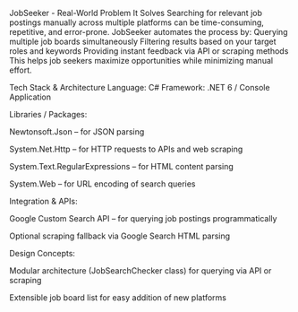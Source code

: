 JobSeeker - Real-World Problem It Solves
Searching for relevant job postings manually across multiple platforms can be time-consuming, repetitive, and error-prone. JobSeeker automates the process by:
Querying multiple job boards simultaneously
Filtering results based on your target roles and keywords
Providing instant feedback via API or scraping methods
This helps job seekers maximize opportunities while minimizing manual effort.

Tech Stack & Architecture
Language: C#
Framework: .NET 6 / Console Application

Libraries / Packages:

Newtonsoft.Json – for JSON parsing

System.Net.Http – for HTTP requests to APIs and web scraping

System.Text.RegularExpressions – for HTML content parsing

System.Web – for URL encoding of search queries

Integration & APIs:

Google Custom Search API – for querying job postings programmatically

Optional scraping fallback via Google Search HTML parsing

Design Concepts:

Modular architecture (JobSearchChecker class) for querying via API or scraping

Extensible job board list for easy addition of new platforms
